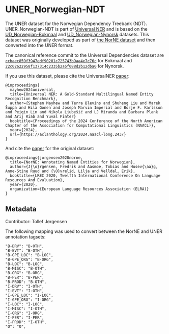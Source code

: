 # UNER_Norwegian-NDT

The UNER dataset for the Norwegian Dependency Treebank (NDT). UNER_Norwegian-NDT is part of [Universal NER](https://www.universalner.org/) and is based on the [UD_Norwegian-Bokmaal](https://github.com/UniversalDependencies/UD_Norwegian-Bokmaal/tree/master) and [UD_Norwegian-Nynorsk](https://github.com/UniversalDependencies/UD_Norwegian-Nynorsk/tree/master) datasets. This dataset was originally developed as part of [the NorNE dataset](https://github.com/ltgoslo/norne) and then converted into the UNER format.

The canonical reference commit to the Universal Dependencies dataset are [`ccbaec859f3947edf90201c725743b9aa4e7c76c`](https://github.com/UniversalDependencies/UD_Norwegian-Bokmaal/commit/ccbaec859f3947edf90201c725743b9aa4e7c76c) for Bokmaal and [`22c02622958f137314c2335b2a5f088d2b12dba0`](https://github.com/UniversalDependencies/UD_Norwegian-Nynorsk/commit/22c02622958f137314c2335b2a5f088d2b12dba0) for Nynorsk.

If you use this dataset, please cite the UniversalNER [paper](https://aclanthology.org/2024.naacl-long.243/):
```
@inproceedings{
  mayhew2024universal,
  title={Universal NER: A Gold-Standard Multilingual Named Entity Recognition Benchmark},
  author={Stephen Mayhew and Terra Blevins and Shuheng Liu and Marek Šuppa and Hila Gonen and Joseph Marvin Imperial and Börje F. Karlsson and Peiqin Lin and Nikola Ljubešić and LJ Miranda and Barbara Plank and Arij Riab and Yuval Pinter}
  booktitle={Proceedings of the 2024 Conference of the North American Chapter of the Association for Computational Linguistics (NAACL)},
  year={2024},
  url={https://aclanthology.org/2024.naacl-long.243/}
}
```

And cite the [paper](TODO) for the original dataset: 
```
@inproceedings{jorgensen2020norne,
  title={NorNE: Annotating Named Entities for Norwegian},
  author={J{\o}rgensen, Fredrik and Aasmoe, Tobias and Husev{\aa}g, Anne-Stine Ruud and {\O}vrelid, Lilja and Velldal, Erik},
  booktitle={LREC 2020, Twelfth International Conference On Language Resources And Evaluation},
  year={2020},
  organization={European Language Resources Association (ELRA)}
}
```

## Metadata

Contributor: Tollef Jørgensen 

The following mapping was used to convert between the NorNE and UNER annotation tagsets:

```
"B-DRV": "B-OTH",
"B-EVT": "B-OTH",
"B-GPE_LOC": "B-LOC",
"B-GPE_ORG": "B-ORG",
"B-LOC": "B-LOC",
"B-MISC": "B-OTH",
"B-ORG": "B-ORG",
"B-PER": "B-PER",
"B-PROD": "B-OTH",
"I-DRV": "I-OTH",
"I-EVT": "I-OTH",
"I-GPE_LOC": "I-LOC",
"I-GPE_ORG": "I-ORG",
"I-LOC": "I-LOC",
"I-MISC": "I-OTH",
"I-ORG": "I-ORG",
"I-PER": "I-PER",
"I-PROD": "I-OTH",
"O": "O",
```
